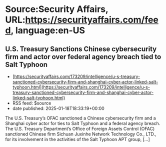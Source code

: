 # Source:Security Affairs, URL:https://securityaffairs.com/feed, language:en-US

## U.S. Treasury Sanctions Chinese cybersecurity firm and actor over federal agency breach tied to Salt Typhoon
 - [https://securityaffairs.com/173209/intelligence/u-s-treasury-sanctioned-cybersecurity-firm-and-shanghai-cyber-actor-linked-salt-typhoon.html](https://securityaffairs.com/173209/intelligence/u-s-treasury-sanctioned-cybersecurity-firm-and-shanghai-cyber-actor-linked-salt-typhoon.html)
 - RSS feed: $source
 - date published: 2025-01-18T18:33:19+00:00

The U.S. Treasury&#8217;s OFAC sanctioned a Chinese cybersecurity firm and a Shanghai cyber actor for ties to Salt Typhoon and a federal agency breach. The U.S. Treasury Department&#8217;s Office of Foreign Assets Control (OFAC) sanctioned Chinese firm Sichuan Juxinhe Network Technology Co., LTD., for its involvement in the activities of the Salt Typhoon APT group, [&#8230;]

